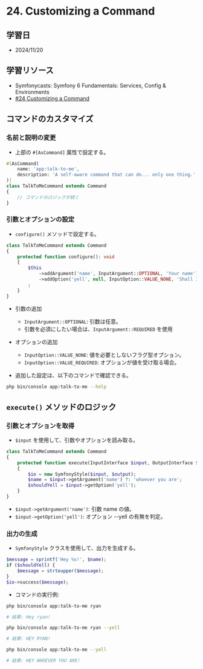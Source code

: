 # 24. Customizing a Command

## 学習日

- 2024/11/20

## 学習リソース

- Symfonycasts: Symfony 6 Fundamentals: Services, Config & Environments
- [#24 Customizing a Command](https://symfonycasts.com/screencast/symfony6-fundamentals/custom-command)

## コマンドのカスタマイズ

### 名前と説明の変更

- 上部の `#[AsCommand]` 属性で設定する。

```php
#[AsCommand(
    name: 'app:talk-to-me',
    description: 'A self-aware command that can do... only one thing.',
)]
class TalkToMeCommand extends Command
{
    // コマンドのロジックが続く
}
```

### 引数とオプションの設定

- `configure()` メソッドで設定する。

```php
class TalkToMeCommand extends Command
{
    protected function configure(): void
    {
        $this
            ->addArgument('name', InputArgument::OPTIONAL, 'Your name')
            ->addOption('yell', null, InputOption::VALUE_NONE, 'Shall I yell?')
        ;
    }
}
```

- 引数の追加
  - `InputArgument::OPTIONAL`: 引数は任意。
  - 引数を必須にしたい場合は、`InputArgument::REQUIRED` を使用
- オプションの追加

  - `InputOption::VALUE_NONE`: 値を必要としないフラグ型オプション。
  - `InputOption::VALUE_REQUIRED`: オプションが値を受け取る場合。

- 追加した設定は、以下のコマンドで確認できる。

```bash
php bin/console app:talk-to-me --help
```

## `execute()` メソッドのロジック

### 引数とオプションを取得

- `$input` を使用して、引数やオプションを読み取る。

```php
class TalkToMeCommand extends Command
{
    protected function execute(InputInterface $input, OutputInterface $output): int
    {
        $io = new SymfonyStyle($input, $output);
        $name = $input->getArgument('name') ?: 'whoever you are';
        $shouldYell = $input->getOption('yell');
    }
}
```

- `$input->getArgument('name')`: 引数 name の値。
- `$input->getOption('yell')`: オプション --yell の有無を判定。

### 出力の生成

- `SymfonyStyle` クラスを使用して、出力を生成する。

```php
$message = sprintf('Hey %s!', $name);
if ($shouldYell) {
    $message = strtoupper($message);
}
$io->success($message);
```

- コマンドの実行例:

```bash
php bin/console app:talk-to-me ryan

# 結果: Hey ryan!

php bin/console app:talk-to-me ryan --yell

# 結果: HEY RYAN!

php bin/console app:talk-to-me --yell

# 結果: HEY WHOEVER YOU ARE!
```
